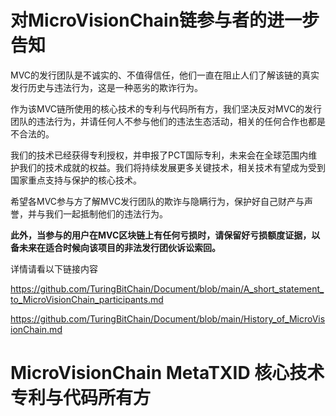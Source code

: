# 对MicroVisionChain链参与者的进一步告知

MVC的发行团队是不诚实的、不值得信任，他们一直在阻止人们了解该链的真实发行历史与违法行为，这是一种恶劣的欺诈行为。

作为该MVC链所使用的核心技术的专利与代码所有方，我们坚决反对MVC的发行团队的违法行为，并请任何人不参与他们的违法生态活动，相关的任何合作也都是不合法的。

我们的技术已经获得专利授权，并申报了PCT国际专利，未来会在全球范围内维护我们的技术成就的权益。我们将持续发展更多关键技术，相关技术有望成为受到国家重点支持与保护的核心技术。

希望各MVC参与方了解MVC发行团队的欺诈与隐瞒行为，保护好自己财产与声誉，并与我们一起抵制他们的违法行为。

**此外，当参与的用户在MVC区块链上有任何亏损时，请保留好亏损额度证据，以备未来在适合时候向该项目的非法发行团伙诉讼索回。**

详情请看以下链接内容

https://github.com/TuringBitChain/Document/blob/main/A_short_statement_to_MicroVisionChain_participants.md

https://github.com/TuringBitChain/Document/blob/main/History_of_MicroVisionChain.md

# MicroVisionChain MetaTXID 核心技术专利与代码所有方
